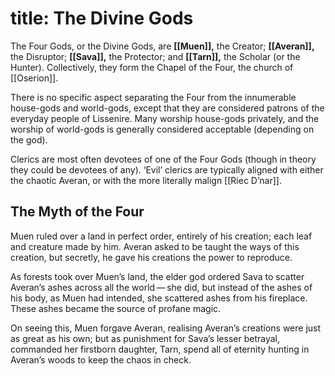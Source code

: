title: The Divine Gods
=====
The Four Gods, or the Divine Gods, are **[[Muen]],** the Creator; **[[Averan]],** the Disruptor; **[[Sava]],** the Protector; and **[[Tarn]],** the Scholar (or the Hunter). Collectively, they form the Chapel of the Four, the church of [[Oserion]].

There is no specific aspect separating the Four from the innumerable house-gods and world-gods, except that they are considered patrons of the everyday people of Lissenire. Many worship house-gods privately, and the worship of world-gods is generally considered acceptable (depending on the god).

Clerics are most often devotees of one of the Four Gods (though in theory they could be devotees of any). ‘Evil’ clerics are typically aligned with either the chaotic Averan, or with the more literally malign [[Riec D’nar]].

## The Myth of the Four
Muen ruled over a land in perfect order, entirely of his creation; each leaf and creature made by him. Averan asked to be taught the ways of this creation, but secretly, he gave his creations the power to reproduce.

As forests took over Muen’s land, the elder god ordered Sava to scatter Averan’s ashes across all the world — she did, but instead of the ashes of his body, as Muen had intended, she scattered ashes from his fireplace. These ashes became the source of profane magic.

On seeing this, Muen forgave Averan, realising Averan’s creations were just as great as his own; but as punishment for Sava’s lesser betrayal, commanded her firstborn daughter, Tarn, spend all of eternity hunting in Averan’s woods to keep the chaos in check.